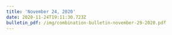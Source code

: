 ```yaml
---
title: 'November 24, 2020'
date: 2020-11-24T19:11:30.723Z
bulletin_pdf: /img/combination-bulletin-november-29-2020.pdf
---
```


